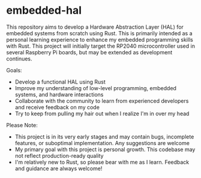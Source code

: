 # embedded-hal

This repository aims to develop a Hardware Abstraction Layer (HAL) for embedded systems from scratch using Rust. This is primarily intended as a personal learning experience to enhance my embedded programming skills with Rust. This project will initially target the RP2040 microcontroller used in several Raspberry Pi boards, but may be extended as development continues.

Goals:

- Develop a functional HAL using Rust
- Improve my understanding of low-level programming, embedded systems, and hardware interactions
- Collaborate with the community to learn from experienced developers and receive feedback on my code
- Try to keep from pulling my hair out when I realize I'm in over my head

Please Note:
- This project is in its very early stages and may contain bugs, incomplete features, or suboptimal implementation. Any suggestions are welcome
- My primary goal with this project is personal growth. This codebase may not reflect production-ready quality
- I'm relatively new to Rust, so please bear with me as I learn. Feedback and guidance are always welcome!
